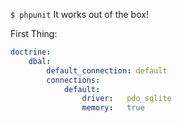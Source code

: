 `$ phpunit` It works out of the box!

First Thing:
```yaml
doctrine:
    dbal:
        default_connection: default
        connections:
            default:
                driver:   pdo_sqlite
                memory:   true
```
